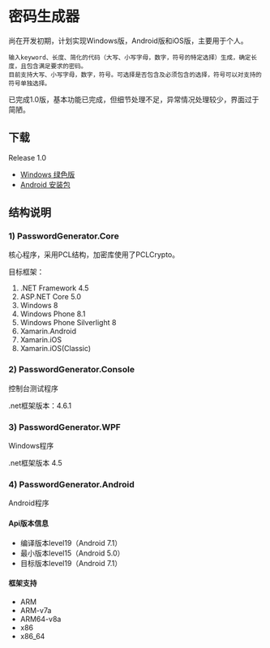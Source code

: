 # 密码生成器

尚在开发初期，计划实现Windows版，Android版和iOS版，主要用于个人。
```
输入keyword、长度、简化的代码（大写、小写字母，数字，符号的特定选择）生成，确定长度，且包含满足要求的密码。
目前支持大写、小写字母，数字，符号。可选择是否包含及必须包含的选择，符号可以对支持的符号单独选择。
```
已完成1.0版，基本功能已完成，但细节处理不足，异常情况处理较少，界面过于简陋。

## 下载

Release 1.0
* [Windows 绿色版](https://github.com/Tar-Palantir/PasswordGenerator/blob/master/Download/win/PasswordGenerator_1.0.16313.10.zip)
* [Android 安装包](https://github.com/Tar-Palantir/PasswordGenerator/raw/master/Download/android/PasswordGenerator.Android-1.03.apk)

## 结构说明


### 1) PasswordGenerator.Core
核心程序，采用PCL结构，加密库使用了PCLCrypto。

目标框架：
1. .NET Framework 4.5
2. ASP.NET Core 5.0
3. Windows 8
4. Windows Phone 8.1
5. Windows Phone Silverlight 8
6. Xamarin.Android
7. Xamarin.iOS
8. Xamarin.iOS(Classic)
### 2) PasswordGenerator.Console
控制台测试程序

.net框架版本：4.6.1
### 3) PasswordGenerator.WPF
Windows程序

.net框架版本 4.5
### 4) PasswordGenerator.Android
Android程序

#### Api版本信息
* 编译版本level19（Android 7.1）  
* 最小版本level15（Android 5.0）  
* 目标版本level19（Android 7.1）

#### 框架支持
* ARM
* ARM-v7a
* ARM64-v8a
* x86
* x86_64




